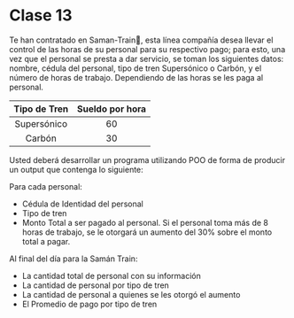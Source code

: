# Clase 13

Te han contratado en Saman-Train🚉, esta línea compañía desea llevar el control de las horas de su personal para su respectivo pago; para esto, una vez que el personal se presta a dar servicio, se toman los siguientes datos: nombre, cédula del personal, tipo de tren Supersónico o Carbón, y el número de horas de trabajo. Dependiendo de las horas se les paga al personal.

| Tipo de Tren | Sueldo por hora |
| :----------: | :-------------: |
| Supersónico  |       60        |
|    Carbón    |       30        |

Usted deberá desarrollar un programa utilizando POO de forma de producir un output que contenga lo siguiente:

Para cada personal:

- Cédula de Identidad del personal
- Tipo de tren
- Monto Total a ser pagado al personal. Si el personal toma más de 8 horas de trabajo, se le otorgará un aumento del 30% sobre el monto total a pagar.

Al final del día para la Samán Train:

- La cantidad total de personal con su información
- La cantidad de personal por tipo de tren
- La cantidad de personal a quienes se les otorgó el aumento
- El Promedio de pago por tipo de tren
